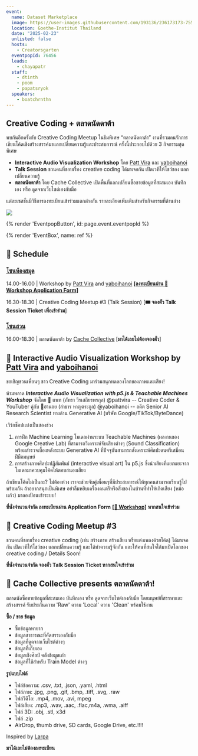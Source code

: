 ```yaml
---
event:
  name: Dataset Marketplace
  image: https://user-images.githubusercontent.com/193136/236173173-755b513b-6398-46a7-9fcb-ced21153c094.png
  location: Goethe-Institut Thailand
  date: "2025-02-23"
  unlisted: false
  hosts:
    - Creatorsgarten
  eventpopId: 76456
  leads:
    - chayapatr
  staff:
    - dtinth
    - poom
    - papatsryok
  speakers:
    - boatchrnthn
---
```




## Creative Coding + ตลาดนัดดาต้า

พบกันอีกครั้งกับ Creative Coding Meetup ในธีมพิเศษ “ตลาดนัดดาต้า” งานที่รวมคนรักการเขียนโค้ดเชิงสร้างสรรค์มาแลกเปลี่ยนความรู้และประสบการณ์ ครั้งนี้ประกอบไปด้วย 3 กิจกรรมสุดพิเศษ

- **Interactive Audio Visualization Workshop** โดย [Patt Vira](https://www.youtube.com/@pattvira) และ [yaboihanoi](https://yaboihanoi.com/)
- **Talk Session** ชวนคนที่ชอบเรื่อง creative coding ได้มาเจอกัน เปิดเวทีให้โชว์ของ แลกเปลี่ยนความรู้
- **ตลาดนัดดาต้า** โดย Cache Collective เปิดพื้นที่แลกเปลี่ยนซื้อขายข้อมูลที่สะสมเอง บันทึกเอง หรือ ดูดจากเว็บไซต์เองกับมือ

แต่ละเซสชั่นมีวิธีการลงทะเบียนเข้าร่วมแตกต่างกัน รายละเอียดเพิ่มเติมสำหรับกิจกรรมที่ด้านล่าง

![](https://usercontent.creatorsgarten.org/c/v1738657951/644c35a6802c02345887f156/data_market_banner_a7wgue.webp)

{% render 'EventpopButton', id: page.event.eventpopId %}

{% render 'EventBox', name: ref %}

## 📆 Schedule

### <u>โซนห้องสมุด</u>

14.00-16.00 | Workshop by [Patt Vira](https://www.youtube.com/@pattvira) and [yaboihanoi](https://yaboihanoi.com/) [**[ลงทะเบียนผ่าน 🎨 Workshop Application Form]**](https://www.eventpop.me/events/76456-data/application_forms/6002/applicants/new)

16.30-18.30 | Creative Coding Meetup #3 (Talk Session) [**🎟️ จองตั๋ว Talk Session Ticket เพื่อเข้าร่วม**]

### <u>โซนสวน</u>

16.00-18.30 | ตลาดนัดดาต้า by [Cache Collective](https://thisiscache.com/info) [**มาได้เลยไม่ต้องจองตั๋ว**]

## 🎵 Interactive Audio Visualization Workshop by [Patt Vira](https://www.youtube.com/@pattvira) and [yaboihanoi](https://yaboihanoi.com/)

ขอเชิญชวนเพื่อนๆ ชาว Creative Coding มาร่วมสนุกทดลองโลกของภาพเเละเสียง!

ห้ามพลาด ***Interactive Audio Visualization with p5.js & Teachable Machines Workshop*** จัดโดย 🎨 แพท (ภัทรา วีรเสถียรพรกุล) @pattvira -- Creative Coder & YouTuber คู่กับ 🤖ฮานอย (ลำธาร หาญตระกูล) @yaboihanoi -- อดีต Senior AI Research Scientist ทางด้าน Generative AI (บริษัท Google/TikTok/ByteDance) 

เวิร์กช็อปเเบ่งเป็นสองช่วง

1. การฝึก Machine Learning โมเดลผ่านระบบ Teachable Machines (ผลงานของ Google Creative Lab) ที่สามารถวิเคราะห์จับเสียงต่างๆ (Sound Classification) พร้อมสำรวจเบื้องหลังระบบ Generative AI ที่ปัจจุบันสามารถสังเคราะห์ศิลปะดนตรีเสมือนฝีมือมนุษย์
2. การสร้างภาพศิลปะปฏิสัมพันธ์ (interactive visual art) ใน p5.js ซึ่งนำเสียงที่แยกแยะจากโมเดลมาควบคุมโค้ดให้ตอบสนองเสียง

ถ้าเขียนโค้ดไม่เป็นละ? ไม่ต้องห่วง เราจะช่วยจับคู่เพื่อนๆที่มีประสบการณ์ให้ทุกคนสามารถเรียนรู้ไปพร้อมกัน ถ้าอยากสนุกเป็นพิเศษ อย่าลืมหยิบเครื่องดนตรีหรือสิ่งของในบ้านที่ทำให้เกิดเสียง (หม้อ เเก้ว) มาลองป้อนเข้าระบบ!

**ที่นั่งจำนวนจำกัด ลงทะเบียนผ่าน Application Form** [**[🎨 Workshop]**](https://www.eventpop.me/events/76456-data/application_forms/6002/applicants/new) **หากสนใจเข้าร่วม**

## 🎤 Creative Coding Meetup #3

ชวนคนที่ชอบเรื่อง creative coding (เช่น สร้างภาพ สร้างเสียง หรือแต่งเพลงด้วยโค้ด) ได้มาเจอกัน เปิดเวทีให้โชว์ของ แลกเปลี่ยนความรู้ และได้ทำความรู้จักกัน และให้คนที่สนใจได้มาเปิดโลกของ creative coding / Details Soon!

**ที่นั่งจำนวนจำกัด จองตั๋ว Talk Session Ticket หากสนใจเข้าร่วม**

## 💽 Cache Collective presents ตลาดนัดดาต้า!

ตลาดนัดซื้อขายข้อมูลที่สะสมเอง บันทึกเอง หรือ ดูดจากเว็บไซต์เองกับมือ โดยมนุษย์ที่สรรหาและสร้างสรรค์ รับประกันความ 'Raw' ความ 'Local' ความ 'Clean' พร้อมใช้งาน

**ซื้อ / ขาย ข้อมูล**

- ซื้อข้อมูลหายาก
- ข้อมูลสาธารณะที่คัดสรรเองกับมือ
- ข้อมูลที่ดูดจากเว็บไซต์ต่างๆ
- ข้อมูลที่เก็บเอง
- ข้อมูลเชิงศิลป์ คลังข้อมูลเก่า
- ข้อมูลที่ใช้สำหรับ Train Model ต่างๆ

**รูปแบบไฟล์**

- ไฟล์ข้อความ: .csv, .txt, .json, .yaml, .html
- ไฟล์ภาพ: .jpg, .png, .gif, .bmp, .tiff, .svg, .raw
- ไฟล์วีดีโอ: .mp4, .mov, .avi, mpeg
- ไฟล์เสียง: .mp3, .wav, .aac, .flac,m4a, .wma, .aiff
- ไฟล์ 3D: .obj, .stl, x3d
- ไฟล์ .zip
- AirDrop, thumb drive, SD cards, Google Drive, etc.!!!!

Inspired by [Larpa](https://www.instagram.com/p/DCiXeX-tYPx/?img_index=1)

**มาได้เลยไม่ต้องลงทะเบียน**